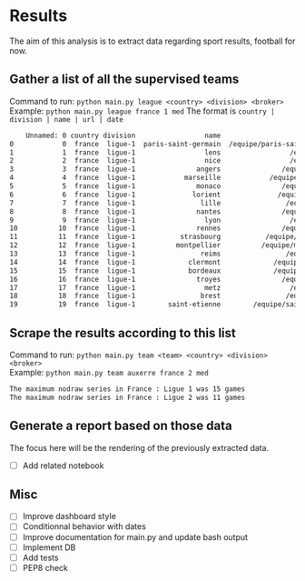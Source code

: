 # Results

The aim of this analysis is to extract data regarding sport results, football for now.

## Gather a list of all the supervised teams 
Command to run: `python main.py league <country> <division> <broker>`  
Example: `python main.py league france 1 med`
The format is `country | division | name | url | date`

```bash
    Unnamed: 0 country division                 name                               url        date
0            0  france  ligue-1  paris-saint-germain  /equipe/paris-saint-germain.html  2021-10-12
1            1  france  ligue-1                 lens                 /equipe/lens.html  2021-10-12
2            2  france  ligue-1                 nice                 /equipe/nice.html  2021-10-12
3            3  france  ligue-1               angers               /equipe/angers.html  2021-10-12
4            4  france  ligue-1            marseille            /equipe/marseille.html  2021-10-12
5            5  france  ligue-1               monaco               /equipe/monaco.html  2021-10-12
6            6  france  ligue-1              lorient              /equipe/lorient.html  2021-10-12
7            7  france  ligue-1                lille                /equipe/lille.html  2021-10-12
8            8  france  ligue-1               nantes               /equipe/nantes.html  2021-10-12
9            9  france  ligue-1                 lyon                 /equipe/lyon.html  2021-10-12
10          10  france  ligue-1               rennes               /equipe/rennes.html  2021-10-12
11          11  france  ligue-1           strasbourg           /equipe/strasbourg.html  2021-10-12
12          12  france  ligue-1          montpellier          /equipe/montpellier.html  2021-10-12
13          13  france  ligue-1                reims                /equipe/reims.html  2021-10-12
14          14  france  ligue-1             clermont             /equipe/clermont.html  2021-10-12
15          15  france  ligue-1             bordeaux             /equipe/bordeaux.html  2021-10-12
16          16  france  ligue-1               troyes               /equipe/troyes.html  2021-10-12
17          17  france  ligue-1                 metz                 /equipe/metz.html  2021-10-12
18          18  france  ligue-1                brest                /equipe/brest.html  2021-10-12
19          19  france  ligue-1        saint-etienne        /equipe/saint-etienne.html  2021-10-12
```

## Scrape the results according to this list
Command to run: `python main.py team <team> <country> <division> <broker>`  
Example: `python main.py team auxerre france 2 med`  

```bash
The maximum nodraw series in France : Ligue 1 was 15 games
The maximum nodraw series in France : Ligue 2 was 11 games
```

## Generate a report based on those data
The focus here will be the rendering of the previously extracted data.
- [ ] Add related notebook

## Misc
- [ ] Improve dashboard style
- [ ] Conditionnal behavior with dates
- [ ] Improve documentation for main.py and update bash output
- [ ] Implement DB
- [ ] Add tests
- [ ] PEP8 check
